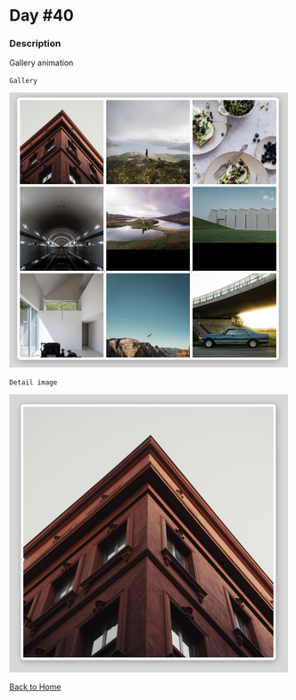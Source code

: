 # Day #40

### Description

Gallery animation

`Gallery`

<img src='./assets/image-final-1.png' width=500>

`Detail image`

<img src='./assets/image-final-2.png' width=500>

[Back to Home](..)
